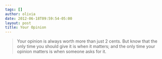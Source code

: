```yaml
---
tags: []
author: olivia
date: 2012-06-18T09:59:54-05:00
layout: post
title: Your Opinion
---
```


> Your opinion is always worth more than just 2 cents. But know that the only time you should give it is when it matters; and the only time your opinion matters is when someone asks for it.
